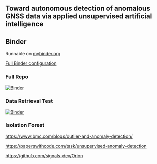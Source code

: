 ## Toward autonomous detection of anomalous GNSS data via applied unsupervised artificial intelligence 

## Binder



Runnable on [mybinder.org](https://mybinder.org/)

[Full Binder configuration](https://mybinder.readthedocs.io/en/latest/using/config_files.html#environment-yml-install-a-conda-environment)

### Full Repo
[![Binder](https://mybinder.org/badge_logo.svg)](https://mybinder.org/v2/gh/mdye/TZVOLCANO_machine_learning.git/HEAD)



### Data Retrieval Test
[![Binder](https://mybinder.org/badge_logo.svg)](https://mybinder.org/v2/gh/mdye/TZVOLCANO_machine_learning.git/HEAD?filepath=TZVOLCANO%20Data%20retrieval%20test.ipynb)




### Isolation Forest
https://www.bmc.com/blogs/outlier-and-anomaly-detection/


https://paperswithcode.com/task/unsupervised-anomaly-detection

https://github.com/signals-dev/Orion